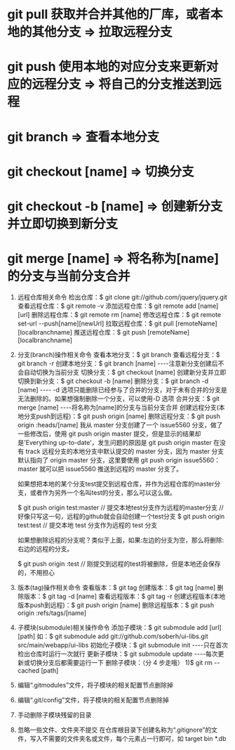 <!--
 * @Author: ly
 * @Date: 2019-10-15 11:11:39
 * @LastEditTime : 2020-01-14 00:19:11
 * @LastEditors  : Please set LastEditors
 * @Description: In User Settings Edit
 * @FilePath: \beixiang_ly\ly_debug\git\redme.md
 -->
# git pull 获取并合并其他的厂库，或者本地的其他分支 => 拉取远程分支

# git push 使用本地的对应分支来更新对应的远程分支 => 将自己的分支推送到远程

# git branch => 查看本地分支

# git checkout [name] => 切换分支

# git checkout -b [name] => 创建新分支并立即切换到新分支

# git merge [name] => 将名称为[name]的分支与当前分支合并


1. 远程仓库相关命令
      检出仓库：$ git clone git://github.com/jquery/jquery.git
   查看远程仓库：$ git remote -v
      添加远程仓库：$ git remote add [name] [url]
   删除远程仓库：$ git remote rm [name]
      修改远程仓库：$ git remote set-url --push[name][newUrl]
   拉取远程仓库：$ git pull [remoteName][localbranchname]
      推送远程仓库：\$ git push [remoteName][localbranchname]

2. 分支(branch)操作相关命令
   查看本地分支：$ git branch
   查看远程分支：$ git branch -r
   创建本地分支：$ git branch [name] ----注意新分支创建后不会自动切换为当前分支
   切换分支：$ git checkout [name]
   创建新分支并立即切换到新分支：$ git checkout -b [name]
   删除分支：$ git branch -d [name] ---- -d 选项只能删除已经参与了合并的分支，对于未有合并的分支是无法删除的。如果想强制删除一个分支，可以使用-D 选项
   合并分支：$ git merge [name] ----将名称为[name]的分支与当前分支合并
   创建远程分支(本地分支push到远程)：$ git push origin [name]
   删除远程分支：\$ git push origin :heads/[name]
   我从 master 分支创建了一个 issue5560 分支，做了一些修改后，使用 git push origin master 提交，但是显示的结果却是'Everything up-to-date'，发生问题的原因是 git push origin master 在没有 track 远程分支的本地分支中默认提交的 master 分支，因为 master 分支默认指向了 origin master 分支，这里要使用 git push origin issue5560：master 就可以把 issue5560 推送到远程的 master 分支了。

      如果想把本地的某个分支test提交到远程仓库，并作为远程仓库的master分支，或者作为另外一个名叫test的分支，那么可以这么做。

   $ git push origin test:master         // 提交本地test分支作为远程的master分支 //好像只写这一句，远程的github就会自动创建一个test分支
   $ git push origin test:test // 提交本地 test 分支作为远程的 test 分支

   如果想删除远程的分支呢？类似于上面，如果:左边的分支为空，那么将删除:右边的远程的分支。

   $ git push origin :test              // 刚提交到远程的test将被删除，但是本地还会保存的，不用担心
3. 版本(tag)操作相关命令
   查看版本：$ git tag
   创建版本：$ git tag [name]
   删除版本：$ git tag -d [name]
   查看远程版本：$ git tag -r
   创建远程版本(本地版本push到远程)：$ git push origin [name]
   删除远程版本：\$ git push origin :refs/tags/[name]

4. 子模块(submodule)相关操作命令
   添加子模块：$ git submodule add [url] [path]
如：$ git submodule add git://github.com/soberh/ui-libs.git src/main/webapp/ui-libs
   初始化子模块：$ git submodule init ----只在首次检出仓库时运行一次就行
更新子模块：$ git submodule update ----每次更新或切换分支后都需要运行一下
   删除子模块：（分 4 步走哦）
   1)\$ git rm --cached [path]
5. 编辑“.gitmodules”文件，将子模块的相关配置节点删除掉
6. 编辑“.git/config”文件，将子模块的相关配置节点删除掉
7. 手动删除子模块残留的目录

8. 忽略一些文件、文件夹不提交
在仓库根目录下创建名称为“.gitignore”的文件，写入不需要的文件夹名或文件，每个元素占一行即可，如
   target
   bin
   \*.db
